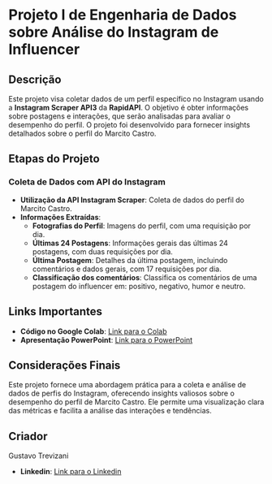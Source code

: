 # Projeto I de Engenharia de Dados sobre Análise do Instagram de Influencer

## Descrição

Este projeto visa coletar dados de um perfil específico no Instagram usando a **Instagram Scraper API3** da **RapidAPI**. O objetivo é obter informações sobre postagens e interações, que serão analisadas para avaliar o desempenho do perfil. O projeto foi desenvolvido para fornecer insights detalhados sobre o perfil do Marcito Castro.

## Etapas do Projeto

### Coleta de Dados com API do Instagram

- **Utilização da API Instagram Scraper**: Coleta de dados do perfil do Marcito Castro.
- **Informações Extraídas**:
  - **Fotografias do Perfil**: Imagens do perfil, com uma requisição por dia.
  - **Últimas 24 Postagens**: Informações gerais das últimas 24 postagens, com duas requisições por dia.
  - **Última Postagem**: Detalhes da última postagem, incluindo comentários e dados gerais, com 17 requisições por dia.
  - **Classificação dos comentários**: Classifica os comentários de uma postagem do influencer em: positivo, negativo, humor e neutro.

## Links Importantes

- **Código no Google Colab**: [Link para o Colab](https://github.com/GustavoTrevizani/Projeto-EngDados-Analise-Instagram-Influencer/blob/main/Projeto1_An%C3%A1lise_Instagram_influencer.ipynb)
- **Apresentação PowerPoint**: [Link para o PowerPoint](https://drive.google.com/file/d/15qPT9m4zMbHmDACslXeI4pKbHSfBhk3z/view?usp=sharing)
  
## Considerações Finais

Este projeto fornece uma abordagem prática para a coleta e análise de dados de perfis do Instagram, oferecendo insights valiosos sobre o desempenho do perfil de Marcito Castro. Ele permite uma visualização clara das métricas e facilita a análise das interações e tendências.

## Criador

Gustavo Trevizani
- **Linkedin**: [Link para o Linkedin](https://www.linkedin.com/in/gustavo-trevizani-39135a2b7)
